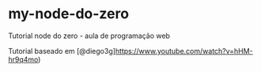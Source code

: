 # my-node-do-zero

Tutorial node do zero - aula de programação web 

Tutorial baseado em [@diego3g]https://www.youtube.com/watch?v=hHM-hr9q4mo)

